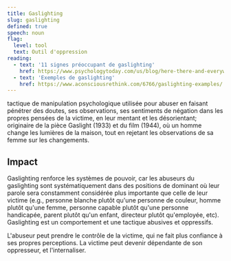 ```yaml
---
title: Gaslighting
slug: gaslighting
defined: true
speech: noun
flag:
  level: tool
  text: Outil d'oppression
reading:
  - text: '11 signes préoccupant de gaslighting'
    href: https://www.psychologytoday.com/us/blog/here-there-and-everywhere/201701/11-warning-signs-gaslighting
  - text: 'Exemples de gaslighting'
    href: https://www.aconsciousrethink.com/6766/gaslighting-examples/
---
```


tactique de manipulation psychologique utilisée pour abuser en faisant pénétrer des doutes, ses observations, ses sentiments de négation dans les propres pensées de la victime, en leur mentant et les désorientant; originaire de la pièce Gaslight (1933) et du film (1944), où un homme change les lumières de la maison, tout en rejetant les observations de sa femme sur les changements.

## Impact

Gaslighting renforce les systèmes de pouvoir, car les abuseurs du gaslighting sont systématiquement dans des positions de dominant où leur parole sera constamment considérée plus importante que celle de leur victime (e.g., personne blanche plutôt qu'une personne de couleur, homme plutôt qu'une femme, personne capable plutôt qu'une personne handicapée, parent plutôt qu'un enfant, directeur plutôt qu'employée, etc). Gaslighting est un comportement et une tactique abusives et oppressifs.

L'abuseur peut prendre le contrôle de la victime, qui ne fait plus confiance à ses propres perceptions. La victime peut devenir dépendante de son oppresseur, et l'internaliser.
